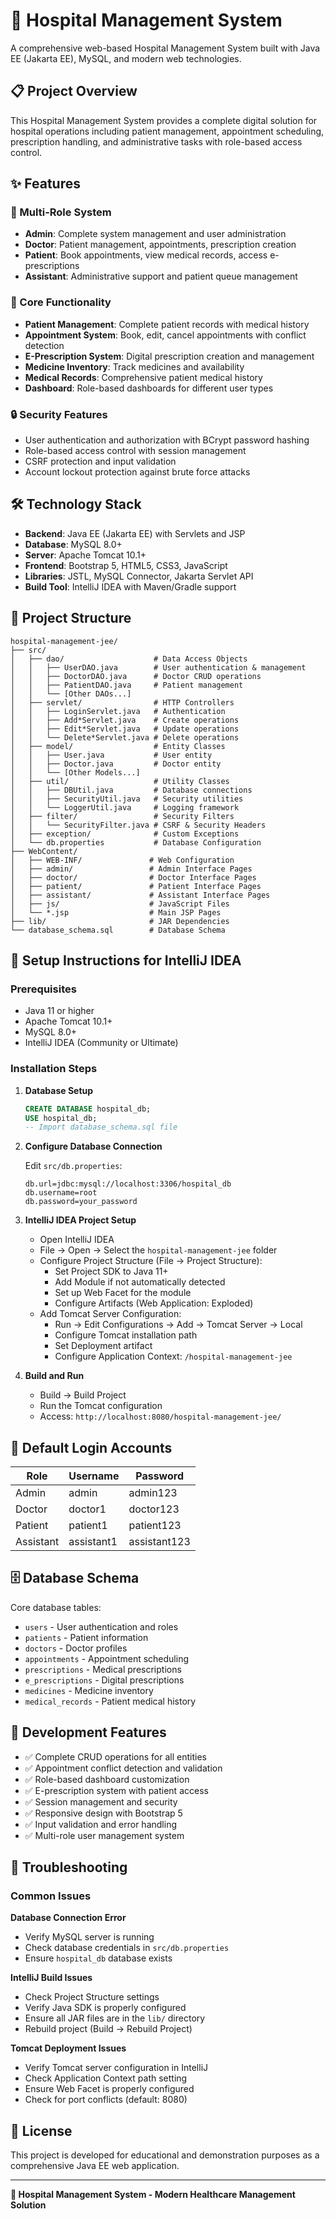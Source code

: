 # 🏥 Hospital Management System

A comprehensive web-based Hospital Management System built with Java EE (Jakarta EE), MySQL, and modern web technologies.

## 📋 Project Overview

This Hospital Management System provides a complete digital solution for hospital operations including patient management, appointment scheduling, prescription handling, and administrative tasks with role-based access control.

## ✨ Features

### 👥 Multi-Role System
- **Admin**: Complete system management and user administration
- **Doctor**: Patient management, appointments, prescription creation
- **Patient**: Book appointments, view medical records, access e-prescriptions
- **Assistant**: Administrative support and patient queue management

### 🏥 Core Functionality
- **Patient Management**: Complete patient records with medical history
- **Appointment System**: Book, edit, cancel appointments with conflict detection
- **E-Prescription System**: Digital prescription creation and management
- **Medicine Inventory**: Track medicines and availability
- **Medical Records**: Comprehensive patient medical history
- **Dashboard**: Role-based dashboards for different user types

### 🔒 Security Features
- User authentication and authorization with BCrypt password hashing
- Role-based access control with session management
- CSRF protection and input validation
- Account lockout protection against brute force attacks

## 🛠️ Technology Stack

- **Backend**: Java EE (Jakarta EE) with Servlets and JSP
- **Database**: MySQL 8.0+
- **Server**: Apache Tomcat 10.1+
- **Frontend**: Bootstrap 5, HTML5, CSS3, JavaScript
- **Libraries**: JSTL, MySQL Connector, Jakarta Servlet API
- **Build Tool**: IntelliJ IDEA with Maven/Gradle support

## 📁 Project Structure

```
hospital-management-jee/
├── src/
│   ├── dao/                    # Data Access Objects
│   │   ├── UserDAO.java        # User authentication & management
│   │   ├── DoctorDAO.java      # Doctor CRUD operations
│   │   ├── PatientDAO.java     # Patient management
│   │   └── [Other DAOs...]
│   ├── servlet/                # HTTP Controllers
│   │   ├── LoginServlet.java   # Authentication
│   │   ├── Add*Servlet.java    # Create operations
│   │   ├── Edit*Servlet.java   # Update operations
│   │   └── Delete*Servlet.java # Delete operations
│   ├── model/                  # Entity Classes
│   │   ├── User.java           # User entity
│   │   ├── Doctor.java         # Doctor entity
│   │   └── [Other Models...]
│   ├── util/                   # Utility Classes
│   │   ├── DBUtil.java         # Database connections
│   │   ├── SecurityUtil.java   # Security utilities
│   │   └── LoggerUtil.java     # Logging framework
│   ├── filter/                 # Security Filters
│   │   └── SecurityFilter.java # CSRF & Security Headers
│   ├── exception/              # Custom Exceptions
│   └── db.properties           # Database Configuration
├── WebContent/
│   ├── WEB-INF/               # Web Configuration
│   ├── admin/                 # Admin Interface Pages
│   ├── doctor/                # Doctor Interface Pages
│   ├── patient/               # Patient Interface Pages
│   ├── assistant/             # Assistant Interface Pages
│   ├── js/                    # JavaScript Files
│   └── *.jsp                  # Main JSP Pages
├── lib/                       # JAR Dependencies
└── database_schema.sql        # Database Schema
```

## 🚀 Setup Instructions for IntelliJ IDEA

### Prerequisites
- Java 11 or higher
- Apache Tomcat 10.1+
- MySQL 8.0+
- IntelliJ IDEA (Community or Ultimate)

### Installation Steps

1. **Database Setup**
   ```sql
   CREATE DATABASE hospital_db;
   USE hospital_db;
   -- Import database_schema.sql file
   ```

2. **Configure Database Connection**
   
   Edit `src/db.properties`:
   ```properties
   db.url=jdbc:mysql://localhost:3306/hospital_db
   db.username=root
   db.password=your_password
   ```

3. **IntelliJ IDEA Project Setup**
   - Open IntelliJ IDEA
   - File → Open → Select the `hospital-management-jee` folder
   - Configure Project Structure (File → Project Structure):
     - Set Project SDK to Java 11+
     - Add Module if not automatically detected
     - Set up Web Facet for the module
     - Configure Artifacts (Web Application: Exploded)
   - Add Tomcat Server Configuration:
     - Run → Edit Configurations → Add → Tomcat Server → Local
     - Configure Tomcat installation path
     - Set Deployment artifact
     - Configure Application Context: `/hospital-management-jee`

4. **Build and Run**
   - Build → Build Project
   - Run the Tomcat configuration
   - Access: `http://localhost:8080/hospital-management-jee/`

## 👤 Default Login Accounts

| Role | Username | Password |
|------|----------|----------|
| Admin | admin | admin123 |
| Doctor | doctor1 | doctor123 |
| Patient | patient1 | patient123 |
| Assistant | assistant1 | assistant123 |

## 🗄️ Database Schema

Core database tables:
- `users` - User authentication and roles
- `patients` - Patient information
- `doctors` - Doctor profiles  
- `appointments` - Appointment scheduling
- `prescriptions` - Medical prescriptions
- `e_prescriptions` - Digital prescriptions
- `medicines` - Medicine inventory
- `medical_records` - Patient medical history

## 🔧 Development Features

- ✅ Complete CRUD operations for all entities
- ✅ Appointment conflict detection and validation
- ✅ Role-based dashboard customization
- ✅ E-prescription system with patient access
- ✅ Session management and security
- ✅ Responsive design with Bootstrap 5
- ✅ Input validation and error handling
- ✅ Multi-role user management system

## 🚨 Troubleshooting

### Common Issues

**Database Connection Error**
- Verify MySQL server is running
- Check database credentials in `src/db.properties`
- Ensure `hospital_db` database exists

**IntelliJ Build Issues**
- Check Project Structure settings
- Verify Java SDK is properly configured  
- Ensure all JAR files are in the `lib/` directory
- Rebuild project (Build → Rebuild Project)

**Tomcat Deployment Issues**
- Verify Tomcat server configuration in IntelliJ
- Check Application Context path setting
- Ensure Web Facet is properly configured
- Check for port conflicts (default: 8080)

## 📄 License

This project is developed for educational and demonstration purposes as a comprehensive Java EE web application.

---

**🏥 Hospital Management System - Modern Healthcare Management Solution**